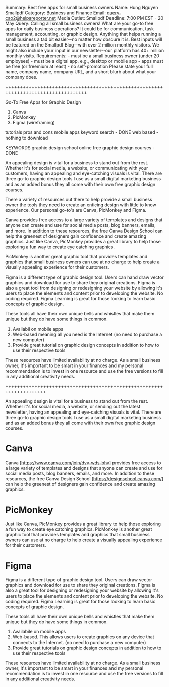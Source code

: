 Summary: Best free apps for small business owners 
Name: Hung Nguyen Smallpdf 
Category: Business and Finance 
Email: query-cao2@helpareporter.net 
Media Outlet: Smallpdf 
Deadline: 7:00 PM EST - 20 May 
Query: Calling all small business owners! 
What are your go-to free apps for daily business operations? It could be for communication, task management, accounting, or graphic design. Anything that helps running a small business a tad bit easier--no matter how obscure it is. Best inputs will be featured on the Smallpdf Blog--with over 2 million monthly visitors. We might also include your input in our newsletter--our platform has 40+ million monthly visits. Requirements: - must be a small business owner (under 20 employees) - must be a digital app, e.g., desktop or mobile app - apps must be free (or freemium at least) - no self-promotion Please state your full name, company name, company URL, and a short blurb about what your company does.


++++++++++++++++++++++++++++++++++++++++++++++++++++++++++++++++++++++++++++++++++

Go-To Free Apps for Graphic Design

1.  Canva
2.  PicMonkey
3.  Figma (wireframing)

tutorials
pros and cons
mobile apps
keyword search - DONE
web based - nothing to download

KEYWORDS
   graphic design school online
   free graphic design courses - DONE

An appealing design is vital for a business to stand out from the rest.  Whether it's for social media, a website, or communicating with your customers, having an appealing and eye-catching visuals is vital.  There are three go-to graphic design tools I use as a small digital marketing business and as an added bonus they all come with their own free graphic design courses.  

There a variety of resources out there to help provide a small business owner the tools they need to create an enticing design with little to know experience.  Our personal go-to's are Canva, PicMonkey and Figma.  

Canva provides free access to a large variety of templates and designs that anyone can create and use for social media posts, blog banners, emails, and more.  In addition to these resources, the free Canva Design School can help the greenest of designers gain confidence and create amazing graphics.  Just like Canva, PicMonkey provides a great library to help those exploring a fun way to create eye catching graphics.


PicMonkey is another great graphic tool that provides templates and graphics that small business owners can use at no charge to help create a visually appealing experience for their customers.

Figma is a different type of graphic design tool.  Users can hand draw vector graphics and download for use to share they original creations.  Figma is also a great tool from designing or redesigning your website by allowing it's users to place the elements and content prior to developing the website.  No coding required.  Figma Learning is great for those looking to learn basic concepts of graphic design. 

These tools all have their own unique bells and whistles that make them unique but they do have some things in common.
1.  Availabil on mobile apps
2.  Web-based meaning all you need is the Internet (no need to purchase a new computer)
3.  Provide great tutorial on graphic design concepts in addition to how to use their respective tools

These resources have limited availability at no charge.  As a small business owner, it's important to be smart in your finances and my personal recommendation is to invest in one resource and use the free versions to fill in any additional creativity needs.  


++++++++++++++++++++++++++++++++++++++++++++++++++++++++++++++++++++

An appealing design is vital for a business to stand out from the rest.  Whether it's for social media, a website, or sending out the latest newsletter, having an appealing and eye-catching visuals is vital.  There are three go-to graphic design tools I use as a small digital marketing business and as an added bonus they all come with their own free graphic design courses.  
 

# Canva
Canva [https://www.canva.com/join/dvv-wds-bhv] provides free access to a large variety of templates and designs that anyone can create and use for social media posts, blog banners, emails, and more.  In addition to these resources, the free Canva Design School [https://designschool.canva.com/] can help the greenest of designers gain confidence and create amazing graphics.  

# PicMonkey
Just like Canva, PicMonkey provides a great library to help those exploring a fun way to create eye catching graphics.
PicMonkey is another great graphic tool that provides templates and graphics that small business owners can use at no charge to help create a visually appealing experience for their customers.

# Figma
Figma is a different type of graphic design tool.  Users can draw vector graphics and download for use to share they original creations.  Figma is also a great tool for designing or redesigning your website by allowing it's users to place the elements and content prior to developing the website.  No coding required.  Figma Learning is great for those looking to learn basic concepts of graphic design. 

These tools all have their own unique bells and whistles that make them unique but they do have some things in common.
1.  Availabile on mobile apps
2.  Web-based. This allows users to create graphics on any device that connects to the Internet. (no need to purchase a new computer)
3.  Provide great tutorials on graphic design concepts in addition to how to use their respective tools

These resources have limited availability at no charge.  As a small business owner, it's important to be smart in your finances and my personal recommendation is to invest in one resource and use the free versions to fill in any additional creativity needs.  


